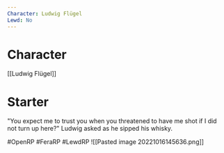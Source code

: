 ```yaml
---
Character: Ludwig Flügel
Lewd: No
---
```

# Character
[[Ludwig Flügel]]

# Starter
"You expect me to trust you when you threatened to have me shot if I did not turn up here?" Ludwig asked as he sipped his whisky.

#OpenRP #FeraRP #LewdRP 
![[Pasted image 20221016145636.png]]